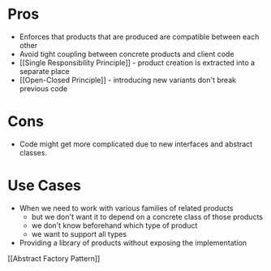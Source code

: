 # Pros
- Enforces that products that are produced are compatible between each other
- Avoid tight coupling between concrete products and client code
- [[Single Responsibility Principle]] - product creation is extracted into a separate place
- [[Open-Closed Principle]] - introducing new variants don't break previous code

# Cons
- Code might get more complicated due to new interfaces and abstract classes.

# Use Cases
- When we need to work with various families of related products
	- but we don't want it to depend on a concrete class of those products
	- we don't know beforehand which type of product
	- we want to support all types
- Providing a library of products without exposing the implementation

[[Abstract Factory Pattern]]